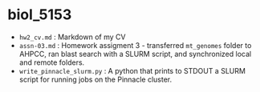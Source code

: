  # biol_5153
* ```hw2_cv.md``` : Markdown of my CV
* ```assn-03.md``` : Homework assigment 3 - transferred ```mt_genomes``` folder to 
AHPCC, ran blast search with a SLURM script, and synchronized local and remote 
folders.
* ```write_pinnacle_slurm.py``` : A python that prints to STDOUT a SLURM script for running jobs on the Pinnacle 
cluster.
